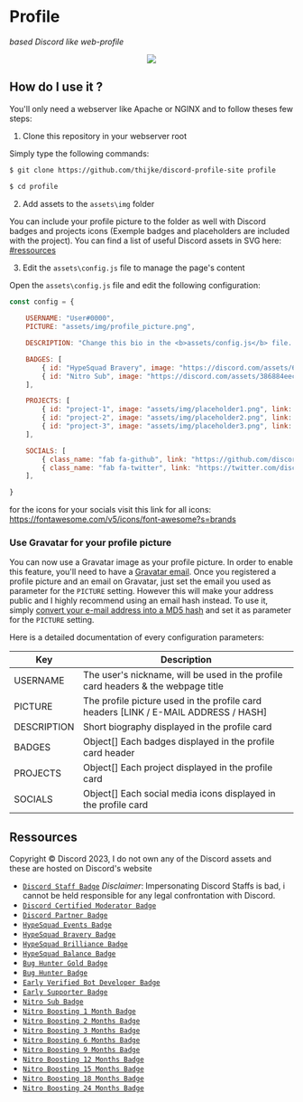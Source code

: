 # Profile
*based Discord like web-profile*
<div align="center">
   <img src="https://i.imgur.com/dDioFW4.png" align="center" />
</div>

## How do I use it ?
You'll only need a webserver like Apache or NGINX and to follow theses few steps:

1. Clone this repository in your webserver root

Simply type the following commands:
```bash
$ git clone https://github.com/thijke/discord-profile-site profile

$ cd profile
```

2. Add assets to the `assets\img` folder

You can include your profile picture to the folder as well with Discord badges and projects icons (Exemple badges and placeholders are included with the project). You can find a list of useful Discord assets in SVG here: [#ressources](#ressources)


3. Edit the `assets\config.js` file to manage the page's content
   
Open the `assets\config.js` file and edit the following configuration:
```js
const config = {
    
    USERNAME: "User#0000",
    PICTURE: "assets/img/profile_picture.png",

    DESCRIPTION: "Change this bio in the <b>assets/config.js</b> file. <i>It may include HTML syntax</i>",

    BADGES: [
        { id: "HypeSquad Bravery", image: "https://discord.com/assets/64ae1208b6aefc0a0c3681e6be36f0ff.svg" },
        { id: "Nitro Sub", image: "https://discord.com/assets/386884eecd36164487505ddfbac35a9d.svg" },
    ],

    PROJECTS: [
        { id: "project-1", image: "assets/img/placeholder1.png", link: "https://discord.com", name: "Super cool project 1" },
        { id: "project-2", image: "assets/img/placeholder2.png", link: "https://discord.com", name: "Super cool project 2" },
        { id: "project-3", image: "assets/img/placeholder3.png", link: "https://discord.com", name: "Super cool project 3" },
    ],

    SOCIALS: [
        { class_name: "fab fa-github", link: "https://github.com/discord" },
        { class_name: "fab fa-twitter", link: "https://twitter.com/discord" },
    ],

}
```

for the icons for your socials visit this link for all icons: https://fontawesome.com/v5/icons/font-awesome?s=brands

### Use Gravatar for your profile picture
You can now use a Gravatar image as your profile picture. In order to enable this feature, you'll need to have a [Gravatar email](https://fr.gravatar.com/emails/new/). Once you registered a profile picture and an email on Gravatar, just set the email you used as parameter for the `PICTURE` setting. However this will make your address public and I highly recommend using an email hash instead. To use it, simply [convert your e-mail address into a MD5 hash](https://www.md5hashgenerator.com/) and set it as parameter for the `PICTURE` setting.

Here is a detailed documentation of every configuration parameters:

| Key | Description |
| ----------- | ----------- |
| USERNAME | The user's nickname, will be used in the profile card headers & the webpage title |
| PICTURE | The profile picture used in the profile card headers [LINK / E-MAIL ADDRESS / HASH] |
| DESCRIPTION | Short biography displayed in the profile card | 
| BADGES | Object[] Each badges displayed in the profile card header |
| PROJECTS | Object[] Each project displayed in the profile card |
| SOCIALS | Object[] Each social media icons displayed in the profile card |

## Ressources

<p>Copyright &copy Discord 2023, I do not own any of the Discord assets and these are hosted on Discord's website</p>

- [`Discord Staff Badge`](https://canary.discord.com/assets/c5b2473c93c340dbe540e120a86a019f.svg) *Disclaimer*: Impersonating Discord Staffs is bad, i cannot be held responsible for any legal confrontation with Discord.
- [`Discord Certified Moderator Badge`](https://canary.discord.com/assets/955e3c9783043c7080ac202565810fc3.svg)
- [`Discord Partner Badge`](https://discord.com/assets/0d494d94157e71dd9cc064baad0f1b70.svg)
- [`HypeSquad Events Badge`](https://discord.com/assets/6c73f47daf179ffade99f501bfc5101b.svg)
- [`HypeSquad Bravery Badge`](https://discord.com/assets/64ae1208b6aefc0a0c3681e6be36f0ff.svg)
- [`HypeSquad Brilliance Badge`](https://discord.com/assets/48cf0556d93901c8cb16317be2436523.svg)
- [`HypeSquad Balance Badge`](https://discord.com/assets/9fdc63ef8a3cc1617c7586286c34e4f1.svg)
- [`Bug Hunter Gold Badge`](https://discord.com/assets/9286332d6e947c91fa91569efce431b0.svg)
- [`Bug Hunter Badge`](https://discord.com/assets/f61b8981e92feead854f52e5a1ba14f0.svg)
- [`Early Verified Bot Developer Badge`](https://discord.com/assets/45cd06af582dcd3c6b79370b4e3630de.svg)
- [`Early Supporter Badge`](https://discord.com/assets/23e59d799436a73c024819f84ea0b627.svg)
- [`Nitro Sub Badge`](https://discord.com/assets/386884eecd36164487505ddfbac35a9d.svg)
- [`Nitro Boosting 1 Month Badge`](https://discord.com/assets/fbb6f1e160280f0e9aeb5d7c452eefe1.svg)
- [`Nitro Boosting 2 Months Badge`](https://discord.com/assets/b4b741bef6c3de9b29e2e0653e294620.svg)
- [`Nitro Boosting 3 Months Badge`](https://discord.com/assets/93f5a393e22796a850931483166d7cb9.svg)
- [`Nitro Boosting 6 Months Badge`](https://discord.com/assets/4c380650960c2b1e1584115d5e9ad63b.svg)
- [`Nitro Boosting 9 Months Badge`](https://discord.com/assets/438dd7ecbffcf21b6cbf2773ade51a04.svg)
- [`Nitro Boosting 12 Months Badge`](https://discord.com/assets/7a5f78de816fcecbbd1d5d6e635cc7dd.svg)
- [`Nitro Boosting 15 Months Badge`](https://discord.com/assets/5a24b20b84fb3eafc138916729386e76.svg)
- [`Nitro Boosting 18 Months Badge`](https://discord.com/assets/f31d590e1f3629cd0b614330f4a8ee2a.svg)
- [`Nitro Boosting 24 Months Badge`](https://discord.com/assets/9ba64f1fa91ccde0eba506c1c33f3d1a.svg)
